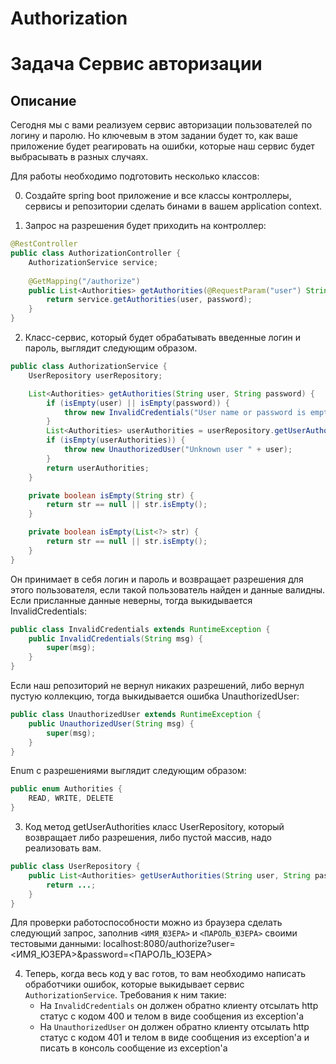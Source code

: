 # Authorization
# Задача Сервис авторизации

## Описание
Сегодня мы с вами реализуем сервис авторизации пользователей по логину и паролю. Но ключевым в этом задании будет то, как ваше приложение будет реагировать на ошибки, которые наш сервис будет выбрасывать в разных случаях.

Для работы необходимо подготовить несколько классов:

0. Создайте spring boot приложение и все классы контроллеры, сервисы и репозитории сделать бинами в вашем application context.

1. Запрос на разрешения будет приходить на контроллер:

```java
@RestController
public class AuthorizationController {
    AuthorizationService service;
    
    @GetMapping("/authorize")
    public List<Authorities> getAuthorities(@RequestParam("user") String user, @RequestParam("password") String password) {
        return service.getAuthorities(user, password);
    }
}
``` 

2. Класс-сервис, который будет обрабатывать введенные логин и пароль, выглядит следующим образом. 

```java
public class AuthorizationService {
    UserRepository userRepository;

    List<Authorities> getAuthorities(String user, String password) {
        if (isEmpty(user) || isEmpty(password)) {
            throw new InvalidCredentials("User name or password is empty");
        }
        List<Authorities> userAuthorities = userRepository.getUserAuthorities(user, password);
        if (isEmpty(userAuthorities)) {
            throw new UnauthorizedUser("Unknown user " + user);
        }
        return userAuthorities;
    }

    private boolean isEmpty(String str) {
        return str == null || str.isEmpty();
    }

    private boolean isEmpty(List<?> str) {
        return str == null || str.isEmpty();
    }
}
``` 
Он принимает в себя логин и пароль и возвращает разрешения для этого пользователя, если такой пользователь найден и данные валидны. Если присланные данные неверны, тогда выкидывается InvalidCredentials:

```java
public class InvalidCredentials extends RuntimeException {
    public InvalidCredentials(String msg) {
        super(msg);
    }
}
``` 

Если наш репозиторий не вернул никаких разрешений, либо вернул пустую коллекцию, тогда выкидывается ошибка UnauthorizedUser:

```java
public class UnauthorizedUser extends RuntimeException {
    public UnauthorizedUser(String msg) {
        super(msg);
    }
}
``` 

Enum с разрешениями выглядит следующим образом:

```java
public enum Authorities {
    READ, WRITE, DELETE
}
``` 

3. Код метод getUserAuthorities класс UserRepository, который возвращает либо разрешения, либо пустой массив, надо реализовать вам.

```java
public class UserRepository {
    public List<Authorities> getUserAuthorities(String user, String password) {
        return ...;
    }
}
``` 

Для проверки работоспособности можно из браузера сделать следующий запрос, заполнив `<ИМЯ_ЮЗЕРА>` и `<ПАРОЛЬ_ЮЗЕРА>` своими тестовыми данными: localhost:8080/authorize?user=<ИМЯ_ЮЗЕРА>&password=<ПАРОЛЬ_ЮЗЕРА>

4. Теперь, когда весь код у вас готов, то вам необходимо написать обработчики ошибок, которые выкидывает сервис `AuthorizationService`. Требования к ним такие:
     - На `InvalidCredentials` он должен обратно клиенту отсылать http статус с кодом 400 и телом в виде сообщения из exception'а
     - На `UnauthorizedUser` он должен обратно клиенту отсылать http статус с кодом 401 и телом в виде сообщения из exception'а и писать в консоль сообщение из exception'а
 
